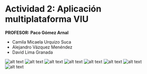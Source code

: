 # Actividad 2: Aplicación multiplataforma VIU 
**PROFESOR: Paco Gómez Arnal**
- Camila Micaela Urquizo Suca
- Alejandro Vázquez Menéndez
- David Lima Granada
  
![alt text](https://github.com/kamila1509/react_native_viu/blob/main/assets/Home.png?raw=true)
![alt text](https://github.com/kamila1509/react_native_viu/blob/main/assets/Drawer.png?raw=true)
![alt text](https://github.com/kamila1509/react_native_viu/blob/main/assets/Eventos1.png?raw=true)
![alt text](https://github.com/kamila1509/react_native_viu/blob/main/assets/Eventos.png?raw=true)
![alt text](https://github.com/kamila1509/react_native_viu/blob/main/assets/Formulario0.png?raw=true)
![alt text](https://github.com/kamila1509/react_native_viu/blob/main/assets/Formulario.png?raw=true)
![alt text](https://github.com/kamila1509/react_native_viu/blob/main/assets/reserva.png?raw=true)
![alt text](https://github.com/kamila1509/react_native_viu/blob/main/assets/info.jpg?raw=true)

